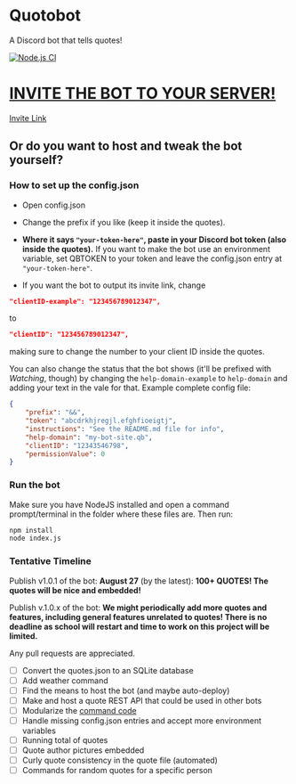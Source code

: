 # Quotobot
A Discord bot that tells quotes!

[![Node.js CI](https://github.com/ssharker21/quotobot/workflows/Node.js%20CI/badge.svg)](https://github.com/ssharker21/quotobot/actions)

# [INVITE THE BOT TO YOUR SERVER!](http://quotobot.ml)
[Invite Link](http://quotobot.ml)

## Or do you want to host and tweak the bot yourself?

### How to set up the config.json
- Open config.json

- Change the prefix if you like (keep it inside the quotes). 

- **Where it says `"your-token-here"`, paste in your Discord bot token (also inside the quotes).** If you want to make the bot use an environment variable, set QBTOKEN to your token and leave the config.json entry at `"your-token-here"`.

- If you want the bot to output its invite link, change
```json
"clientID-example": "123456789012347",
```
to
```json
"clientID": "123456789012347",
```

making sure to change the number to your client ID inside the quotes.

You can also change the status that the bot shows (it'll be prefixed with *Watching*, though) by changing the `help-domain-example` to `help-domain` and adding your text in the vale for that. Example complete config file:
```json
{
    "prefix": "&&",
    "token": "abcdrkhjregjl.efghfioeigtj",
    "instructions": "See the README.md file for info",
    "help-domain": "my-bot-site.qb",
    "clientID": "12343546798",
    "permissionValue": 0
}
```
### Run the bot
Make sure you have NodeJS installed and open a command prompt/terminal in the folder where these files are. Then run:
```bash
npm install
node index.js
```
### Tentative Timeline
Publish v1.0.1 of the bot: **August 27** (by the latest): **100+ QUOTES! The quotes will be nice and embedded!**

Publish v.1.0.x of the bot: **We might periodically add more quotes and features, including general features unrelated to quotes! There is no deadline as school will restart and time to work on this project will be limited.**

Any pull requests are appreciated.

- [ ] Convert the quotes.json to an SQLite database
- [ ] Add weather command
- [ ] Find the means to host the bot (and maybe auto-deploy)
- [ ] Make and host a quote REST API that could be used in other bots
- [ ] Modularize the [command code](https://discordjs.guide/command-handling/#dynamically-reading-command-files)
- [ ] Handle missing config.json entries and accept more environment variables
- [ ] Running total of quotes
- [ ] Quote author pictures embedded
- [ ] Curly quote consistency in the quote file (automated)
- [ ] Commands for random quotes for a specific person
